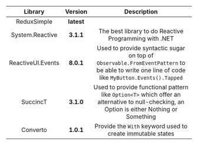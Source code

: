 Library|Version|Description
:---:|:--:|:---:
ReduxSimple|**latest**|
System.Reactive|**3.1.1**|The best library to do Reactive Programming with .NET
ReactiveUI.Events|**8.0.1**|Used to provide syntactic sugar on top of `Observable.FromEventPattern` to be able to write one line of code like `MyButton.Events().Tapped`
SuccincT|**3.1.0**|Used to provide functional pattern like `Option<T>` which offer an alternative to null-checking, an Option is either Nothing or Something
Converto|**1.0.1**|Provide the `With` keyword used to create immutable states